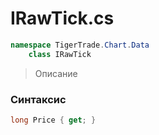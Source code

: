 
# IRawTick.cs
```csharp
namespace TigerTrade.Chart.Data  
    class IRawTick
```

> Описание

### Синтаксис
```csharp
long Price { get; }
```
